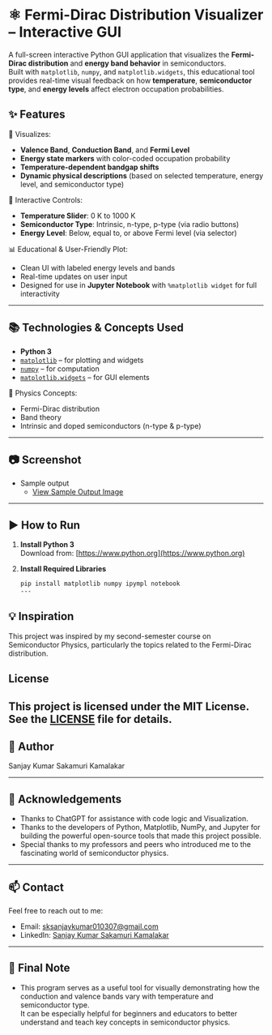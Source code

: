 # ⚛️ Fermi-Dirac Distribution Visualizer – Interactive GUI

A full-screen interactive Python GUI application that visualizes the **Fermi-Dirac distribution** and **energy band behavior** in semiconductors.  
Built with `matplotlib`, `numpy`, and `matplotlib.widgets`, this educational tool provides real-time visual feedback on how **temperature**, **semiconductor type**, and **energy levels** affect electron occupation probabilities.

## ✨ Features

🎨 Visualizes:
- **Valence Band**, **Conduction Band**, and **Fermi Level**
- **Energy state markers** with color-coded occupation probability
- **Temperature-dependent bandgap shifts**
- **Dynamic physical descriptions** (based on selected temperature, energy level, and semiconductor type)

🧩 Interactive Controls:
- **Temperature Slider**: 0 K to 1000 K
- **Semiconductor Type**: Intrinsic, n-type, p-type (via radio buttons)
- **Energy Level**: Below, equal to, or above Fermi level (via selector)

📊 Educational & User-Friendly Plot:
- Clean UI with labeled energy levels and bands
- Real-time updates on user input
- Designed for use in **Jupyter Notebook** with `%matplotlib widget` for full interactivity

---

## 📚 Technologies & Concepts Used

- **Python 3**
- [`matplotlib`](https://matplotlib.org/) – for plotting and widgets
- [`numpy`](https://numpy.org/) – for computation
- [`matplotlib.widgets`](https://matplotlib.org/stable/users/interactive.html) – for GUI elements

📘 Physics Concepts:
- Fermi-Dirac distribution
- Band theory
- Intrinsic and doped semiconductors (n-type & p-type)

---

## 📷 Screenshot

- Sample output
  - [View Sample Output Image](Static_View_of_Output.png)



---

## ▶️ How to Run

1. **Install Python 3**  
   Download from: [https://www.python.org](https://www.python.org)

2. **Install Required Libraries**
   ```bash
   pip install matplotlib numpy ipympl notebook
   ---

## 💡 Inspiration

This project was inspired by my second-semester course on Semiconductor Physics, particularly the topics related to the Fermi-Dirac distribution.


## License

This project is licensed under the MIT License. See the [LICENSE](LICENSE) file for details.
---

## 👤 Author

Sanjay Kumar Sakamuri Kamalakar

---

## 🙏 Acknowledgements

- Thanks to ChatGPT for assistance with code logic and Visualization.
- Thanks to the developers of Python, Matplotlib, NumPy, and Jupyter for building the powerful open-source tools that made this project possible.
- Special thanks to my professors and peers who introduced me to the fascinating world of semiconductor physics.
---

## 📫 Contact

Feel free to reach out to me:

- Email: [sksanjaykumar010307@gmail.com](mailto:sksanjaykumar010307@gmail)
- LinkedIn: [Sanjay Kumar Sakamuri Kamalakar](www.linkedin.com/in/sanjay-kumar-sakamuri-kamalakar-a67148214)
---

## 📝 Final Note

- This program serves as a useful tool for visually demonstrating how the conduction and valence bands vary with temperature and semiconductor type.  
It can be especially helpful for beginners and educators to better understand and teach key concepts in semiconductor physics.




